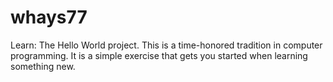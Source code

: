 # whays77
Learn: The Hello World project. This is a time-honored tradition in computer programming. It is a simple exercise that gets you started when learning something new.
